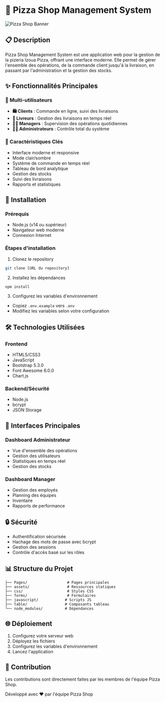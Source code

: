 # 🍕 Pizza Shop Management System

![Pizza Shop Banner](./assets/banner.png)

## 📋 Description
Pizza Shop Management System est une application web  pour la gestion de la pizeria Izoua Pizza, offrant une interface moderne. Elle permet de gérer l'ensemble des opérations, de la commande client jusqu'à la livraison, en passant par l'administration et la gestion des stocks.

## ✨ Fonctionnalités Principales

### 👥 Multi-utilisateurs
- **🛍️ Clients** : Commande en ligne, suivi des livraisons
- **🚚 Livreurs** : Gestion des livraisons en temps réel
- **👨‍💼 Managers** : Supervision des opérations quotidiennes
- **👨‍💻 Administrateurs** : Contrôle total du système

### 🎯 Caractéristiques Clés
- Interface moderne et responsive
- Mode clair/sombre
- Système de commande en temps réel
- Tableau de bord analytique
- Gestion des stocks
- Suivi des livraisons
- Rapports et statistiques

## 🚀 Installation

### Prérequis
- Node.js (v14 ou supérieur)
- Navigateur web moderne
- Connexion Internet

### Étapes d'installation
1. Clonez le repository
```bash
git clone [URL du repository]
```

2. Installez les dépendances
```bash
npm install
```

3. Configurez les variables d'environnement
- Copiez `.env.example` vers `.env`
- Modifiez les variables selon votre configuration

## 🛠️ Technologies Utilisées

### Frontend
- HTML5/CSS3
- JavaScript
- Bootstrap 5.3.0
- Font Awesome 6.0.0
- Chart.js

### Backend/Sécurité
- Node.js
- bcrypt
- JSON Storage

## 📱 Interfaces Principales

### Dashboard Administrateur
- Vue d'ensemble des opérations
- Gestion des utilisateurs
- Statistiques en temps réel
- Gestion des stocks


### Dashboard Manager
- Gestion des employés
- Planning des équipes
- Inventaire
- Rapports de performance

## 🔒 Sécurité
- Authentification sécurisée
- Hachage des mots de passe avec bcrypt
- Gestion des sessions
- Contrôle d'accès basé sur les rôles

## 📊 Structure du Projet
```
├── Pages/                  # Pages principales
├── assets/                 # Ressources statiques
├── css/                    # Styles CSS
├── forms/                  # Formulaires
├── javascript/            # Scripts JS
├── table/                 # Composants tableau
└── node_modules/          # Dépendances
```

## 🌐 Déploiement
1. Configurez votre serveur web
2. Déployez les fichiers
3. Configurez les variables d'environnement
4. Lancez l'application

## 🤝 Contribution
Les contributions sont directement faites par les membres de l'équipe Pizza Shop.


Développé avec ❤️ par l'équipe Pizza Shop